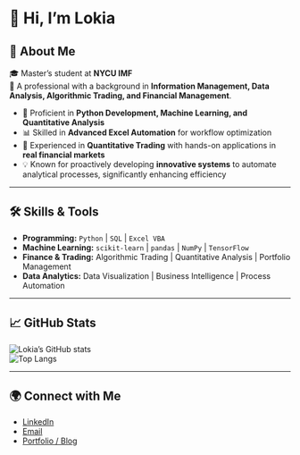 # 👋 Hi, I’m Lokia  

## 🌟 About Me  
🎓 Master’s student at **NYCU IMF**  
💼 A professional with a background in **Information Management, Data Analysis, Algorithmic Trading, and Financial Management**.  

- 🔧 Proficient in **Python Development, Machine Learning, and Quantitative Analysis**  
- 📊 Skilled in **Advanced Excel Automation** for workflow optimization  
- 🚀 Experienced in **Quantitative Trading** with hands-on applications in **real financial markets**  
- 💡 Known for proactively developing **innovative systems** to automate analytical processes, significantly enhancing efficiency  

---

## 🛠️ Skills & Tools  
- **Programming:** `Python` | `SQL` | `Excel VBA`  
- **Machine Learning:** `scikit-learn` | `pandas` | `NumPy` | `TensorFlow`  
- **Finance & Trading:** Algorithmic Trading | Quantitative Analysis | Portfolio Management  
- **Data Analytics:** Data Visualization | Business Intelligence | Process Automation  

---

## 📈 GitHub Stats  
![Lokia’s GitHub stats](https://github-readme-stats.vercel.app/api?username=你的GitHub帳號&show_icons=true&theme=tokyonight)  
![Top Langs](https://github-readme-stats.vercel.app/api/top-langs/?username=你的GitHub帳號&layout=compact&theme=tokyonight)  

---

## 🌍 Connect with Me  
- [LinkedIn](https://www.linkedin.com/)  
- [Email](mailto:你的Email@example.com)  
- [Portfolio / Blog](https://你的網站.com)  
